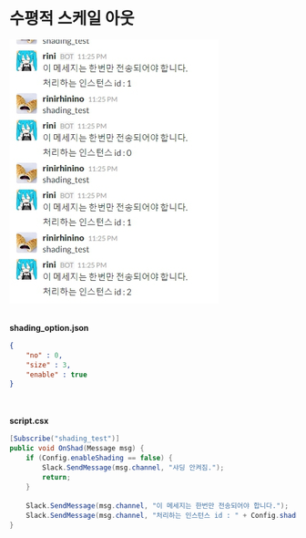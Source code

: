 수평적 스케일 아웃
====
![shad](img/1463063163965.jpg)<br><br>

__shading_option.json__
```json
{
    "no" : 0,
    "size" : 3,
    "enable" : true
}
```

<br><br>
__script.csx__
```cs
[Subscribe("shading_test")]
public void OnShad(Message msg) {
    if (Config.enableShading == false) {
        Slack.SendMessage(msg.channel, "샤딩 안켜짐.");
        return;
    } 
    
    Slack.SendMessage(msg.channel, "이 메세지는 한번만 전송되어야 합니다.");
    Slack.SendMessage(msg.channel, "처리하는 인스턴스 id : " + Config.shadNo.ToString());
}
```
